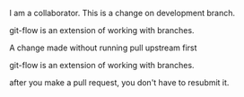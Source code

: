 
I am a collaborator. This is a change on development branch.  

git-flow is an extension of working with branches.

A change made without running  pull upstream first

git-flow is an extension of working with branches.

after you make a pull request, you don't have to resubmit it.
